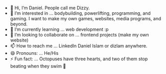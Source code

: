 - 👋 Hi, I’m Daniel. People call me Dizzy.
- 👀 I’m interested in ... bodybuilding, powerlifting, programming, and gaming. I want to make my own games, websites, media programs, and beyond. 
- 🌱 I’m currently learning ... web development :p
- 💞️ I’m looking to collaborate on ... frontend projects (make my own website)
- 📫 How to reach me ... LinkedIn Daniel Islam or dizlam anywhere.
- 😄 Pronouns: ... He/His
- ⚡ Fun fact: ...  Octopuses have three hearts, and two of them stop beating when they swim 🐙

<!---
dislam7991/dislam7991 is a ✨ special ✨ repository because its `README.md` (this file) appears on your GitHub profile.
You can click the Preview link to take a look at your changes.
--->
